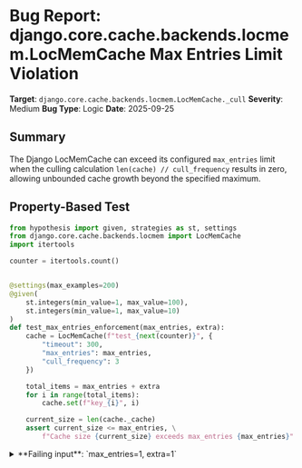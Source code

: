 # Bug Report: django.core.cache.backends.locmem.LocMemCache Max Entries Limit Violation

**Target**: `django.core.cache.backends.locmem.LocMemCache._cull`
**Severity**: Medium
**Bug Type**: Logic
**Date**: 2025-09-25

## Summary

The Django LocMemCache can exceed its configured `max_entries` limit when the culling calculation `len(cache) // cull_frequency` results in zero, allowing unbounded cache growth beyond the specified maximum.

## Property-Based Test

```python
from hypothesis import given, strategies as st, settings
from django.core.cache.backends.locmem import LocMemCache
import itertools

counter = itertools.count()


@settings(max_examples=200)
@given(
    st.integers(min_value=1, max_value=100),
    st.integers(min_value=1, max_value=10)
)
def test_max_entries_enforcement(max_entries, extra):
    cache = LocMemCache(f"test_{next(counter)}", {
        "timeout": 300,
        "max_entries": max_entries,
        "cull_frequency": 3
    })

    total_items = max_entries + extra
    for i in range(total_items):
        cache.set(f"key_{i}", i)

    current_size = len(cache._cache)
    assert current_size <= max_entries, \
        f"Cache size {current_size} exceeds max_entries {max_entries}"
```

<details>

<summary>
**Failing input**: `max_entries=1, extra=1`
</summary>
```
Traceback (most recent call last):
  File "/home/npc/pbt/agentic-pbt/worker_/39/hypo.py", line 30, in <module>
    test_max_entries_enforcement()
    ~~~~~~~~~~~~~~~~~~~~~~~~~~~~^^
  File "/home/npc/pbt/agentic-pbt/worker_/39/hypo.py", line 9, in test_max_entries_enforcement
    @given(

  File "/home/npc/miniconda/lib/python3.13/site-packages/hypothesis/core.py", line 2124, in wrapped_test
    raise the_error_hypothesis_found
  File "/home/npc/pbt/agentic-pbt/worker_/39/hypo.py", line 25, in test_max_entries_enforcement
    assert current_size <= max_entries, \
           ^^^^^^^^^^^^^^^^^^^^^^^^^^^
AssertionError: Cache size 2 exceeds max_entries 1
Falsifying example: test_max_entries_enforcement(
    max_entries=1,
    extra=1,
)
```
</details>

## Reproducing the Bug

```python
from django.core.cache.backends.locmem import LocMemCache

# Create a cache with max_entries=1 and cull_frequency=3
cache = LocMemCache("test", {
    "timeout": 300,
    "max_entries": 1,
    "cull_frequency": 3
})

print("Initial state:")
print(f"Cache size: {len(cache._cache)}")
print(f"Max entries: {cache._max_entries}")
print(f"Cull frequency: {cache._cull_frequency}")
print()

# Add the first item
cache.set("key1", "value1")
print("After adding key1:")
print(f"Cache size: {len(cache._cache)}")
print(f"Cache contents: {list(cache._cache.keys())}")
print()

# Add the second item - this should trigger culling
cache.set("key2", "value2")
print("After adding key2:")
print(f"Cache size: {len(cache._cache)}")
print(f"Max entries: {cache._max_entries}")
print(f"Cache contents: {list(cache._cache.keys())}")
print()

# Demonstrate the culling calculation
print("Culling calculation when cache size was 1:")
print(f"len(cache) // cull_frequency = {1} // {cache._cull_frequency} = {1 // cache._cull_frequency}")
print(f"Number of items to remove: {1 // cache._cull_frequency}")
print()

if len(cache._cache) > cache._max_entries:
    print(f"ERROR: Cache size ({len(cache._cache)}) exceeds max_entries ({cache._max_entries})")
else:
    print("Cache size is within limits")
```

<details>

<summary>
ERROR: Cache size (2) exceeds max_entries (1)
</summary>
```
Initial state:
Cache size: 0
Max entries: 1
Cull frequency: 3

After adding key1:
Cache size: 1
Cache contents: [':1:key1']

After adding key2:
Cache size: 2
Max entries: 1
Cache contents: [':1:key2', ':1:key1']

Culling calculation when cache size was 1:
len(cache) // cull_frequency = 1 // 3 = 0
Number of items to remove: 0

ERROR: Cache size (2) exceeds max_entries (1)
```
</details>

## Why This Is A Bug

The parameter name `max_entries` creates a clear contractual expectation that the cache will not exceed this number of entries. This expectation is violated due to a mathematical oversight in the culling implementation.

The bug occurs in the interaction between `_set()` (locmem.py:45-50) and `_cull()` (locmem.py:92-100):

1. When adding a new entry, `_set()` checks if `len(self._cache) >= self._max_entries`
2. If true, it calls `_cull()` to make room
3. `_cull()` calculates items to remove as: `count = len(self._cache) // self._cull_frequency`
4. When cache size < cull_frequency, integer division yields 0 (e.g., 1 // 3 = 0)
5. Zero items are removed, but the new item is still added
6. Result: Cache size exceeds max_entries

This violates the fundamental purpose of the `max_entries` parameter, which is to limit memory consumption. While Django documentation notes that culling removes "1/3 of entries" when CULL_FREQUENCY=3, it's reasonable to expect that `max_entries` represents a hard limit that should never be exceeded.

## Relevant Context

The bug manifests when `max_entries < cull_frequency`. While the default configuration (max_entries=300, cull_frequency=3) doesn't trigger this issue, any configuration where the cache limit is smaller than the culling divisor will exhibit this behavior.

Key code locations:
- Cache initialization: `/django/core/cache/backends/base.py:71-81` (sets default max_entries=300, cull_frequency=3)
- Entry addition logic: `/django/core/cache/backends/locmem.py:45-50` (_set method)
- Culling implementation: `/django/core/cache/backends/locmem.py:92-100` (_cull method)

Django documentation reference: https://docs.djangoproject.com/en/stable/topics/cache/#local-memory-caching

The documentation states that LocMemCache uses an "LRU culling strategy" and that when MAX_ENTRIES is reached, "it will cull a fraction of entries," but doesn't explicitly guarantee the cache will never exceed max_entries. However, the parameter name itself strongly implies this constraint.

## Proposed Fix

```diff
--- a/django/core/cache/backends/locmem.py
+++ b/django/core/cache/backends/locmem.py
@@ -94,7 +94,7 @@ class LocMemCache(BaseCache):
             self._cache.clear()
             self._expire_info.clear()
         else:
-            count = len(self._cache) // self._cull_frequency
+            count = max(1, len(self._cache) // self._cull_frequency)
             for i in range(count):
                 key, _ = self._cache.popitem()
                 del self._expire_info[key]
```